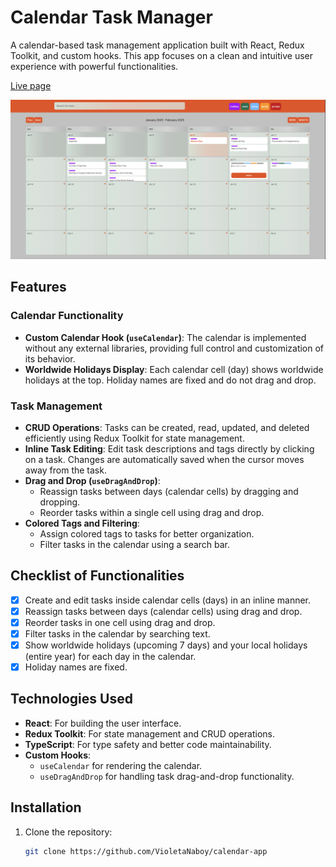 # Calendar Task Manager

A calendar-based task management application built with React, Redux Toolkit, and custom hooks. This app focuses on a clean and intuitive user experience with powerful functionalities.

[Live page](https://violetanaboy.github.io/calendar-app/)

![Calendar](/src/assets/calendar-screenshot.png)

## Features

### Calendar Functionality
- **Custom Calendar Hook (`useCalendar`)**: The calendar is implemented without any external libraries, providing full control and customization of its behavior.
- **Worldwide Holidays Display**: Each calendar cell (day) shows worldwide holidays at the top. Holiday names are fixed and do not drag and drop.

### Task Management
- **CRUD Operations**: Tasks can be created, read, updated, and deleted efficiently using Redux Toolkit for state management.
- **Inline Task Editing**: Edit task descriptions and tags directly by clicking on a task. Changes are automatically saved when the cursor moves away from the task.
- **Drag and Drop (`useDragAndDrop`)**:
  - Reassign tasks between days (calendar cells) by dragging and dropping.
  - Reorder tasks within a single cell using drag and drop.
- **Colored Tags and Filtering**:
  - Assign colored tags to tasks for better organization.
  - Filter tasks in the calendar using a search bar.

## Checklist of Functionalities
- [x] Create and edit tasks inside calendar cells (days) in an inline manner.
- [x] Reassign tasks between days (calendar cells) using drag and drop.
- [x] Reorder tasks in one cell using drag and drop.
- [x] Filter tasks in the calendar by searching text.
- [x] Show worldwide holidays (upcoming 7 days) and your local holidays (entire year) for each day in the calendar.
- [x] Holiday names are fixed.

## Technologies Used
- **React**: For building the user interface.
- **Redux Toolkit**: For state management and CRUD operations.
- **TypeScript**: For type safety and better code maintainability.
- **Custom Hooks**: 
  - `useCalendar` for rendering the calendar.
  - `useDragAndDrop` for handling task drag-and-drop functionality.

## Installation
1. Clone the repository:
   ```bash
   git clone https://github.com/VioletaNaboy/calendar-app
